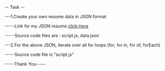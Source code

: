 -- Task --

---1.Create your own resume data in JSON format

-----Link for my JSON resume [click-here](http://127.0.0.1:5500/index.html)

-----Source code files are : script.js, data.json

---2.For the above JSON, iterate over all for loops (for, for in, for of, forEach)

-----Source code file is "script.js"

-----Thank You-----